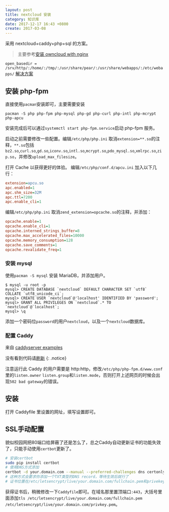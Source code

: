 ```yaml
---
layout: post
title: nextcloud 安装
category: 知识库
date: 2017-12-17 16:43 +0800
create: 2017-03-08
---
```


采用 nextcloud+caddy+php+sql 的方案。
> 主要参考[安装 owncloud with nginx](https://blog.eldajani.net/arch-linux-owncloud-with-nginx/)

`open_basedir = /srv/http/:/home/:/tmp/:/usr/share/pear/:/usr/share/webapps/:/etc/webapps/`
[解决方案](https://bbs.archlinux.org/viewtopic.php?id=176382)

## 安装 php-fpm

直接使用`pacman`安装即可，主要需要安装

```
pacman -S php php-fpm php-mysql php-gd php-curl php-intl php-mcrypt php-apcu
```

安装完成后可以通过`systemctl start php-fpm.service`启动 php-fpm 服务。

启动之前需要修改一些配置。编辑`/etc/php/php.ini` 取消`extension=**.so`的注释，`**.so`包括`bz2.so`,`curl.so`,`gd.so`,`iconv.so`,`intl.so`,`mcrypt.so`,`pdo_mysql.so`,`xmlrpc.so`,`zip.so`，并修改`upload_max_filesize`。

打开 Cache 以获得更好的体验。
编辑`/etc/php/conf.d/apcu.ini` 加入以下几行：

```ini
extension=apcu.so
apc.enabled=1
apc.shm_size=32M
apc.ttl=7200
apc.enable_cli=1
```

编辑`/etc/php/php.ini` 取消`zend_extension=opcache.so`的注释，并添加：

```ini
opcache.enable=1
opcache.enable_cli=1
opcache.interned_strings_buffer=8
opcache.max_accelerated_files=10000
opcache.memory_consumption=128
opcache.save_comments=1
opcache.revalidate_freq=1
```

### 安装 mysql
使用`pacman -S mysql` 安装 MariaDB，并添加用户。

```
$ mysql -u root -p
mysql> CREATE DATABASE `nextcloud` DEFAULT CHARACTER SET `utf8` COLLATE `utf8_unicode_ci`;
mysql> CREATE USER `nextcloud`@'localhost' IDENTIFIED BY 'password';
mysql> GRANT ALL PRIVILEGES ON `nextcloud`.* TO `nextcloud`@`localhost`;
mysql> \q
```

添加一个密码位`password`的用户`nextcloud`，以及一个`nextcloud`数据库。

### 配置 Caddy
来自 [caddyserver examples](https://github.com/caddyserver/examples/blob/master/nextcloud/Caddyfile)

<script context="inline" src="https://gist.github.com/zYeoman/b74295eed7e631886b5ce092388bc16a.js"></script>

没有看到代码请[刷新]()
{: .notice}

注意运行此 Caddy 的用户需要是 http:http，修改`/etc/php/php-fpm.d/www.conf`里的`listen.owner` `listen.group`和`listen.mode`，否则打开上述网页的时候会出现`502 bad gateway`的错误。

## 安装

打开 Caddyfile 里设置的网址，填写设置即可。

## SSL手动配置

貌似校园网把80端口给屏蔽了还是怎么了，总之Caddy自动更新证书的功能失效了，只能手动使用`certbot`更新了。

```sh
# 安装certbot
sudo pip install certbot
# 使用DNS方式添加
certbot -d your.domain.com --manual --preferred-challenges dns certonly
# 这种方式会要求你添加一个TXT类型的DNS record，等待生效后就行了
# 证书位置在/etc/letsencrypt/live/your.domain.com/fullchain.pem和privekey.pem
```

获得证书后，稍微修改一下`Caddyfile`即可。在域名那里置顶端口`:443`，大括号里面添加`tls /etc/letsencrypt/live/your.domain.com/fullchain.pem /etc/letsencrypt/live/your.domain.com/privkey.pem`。

